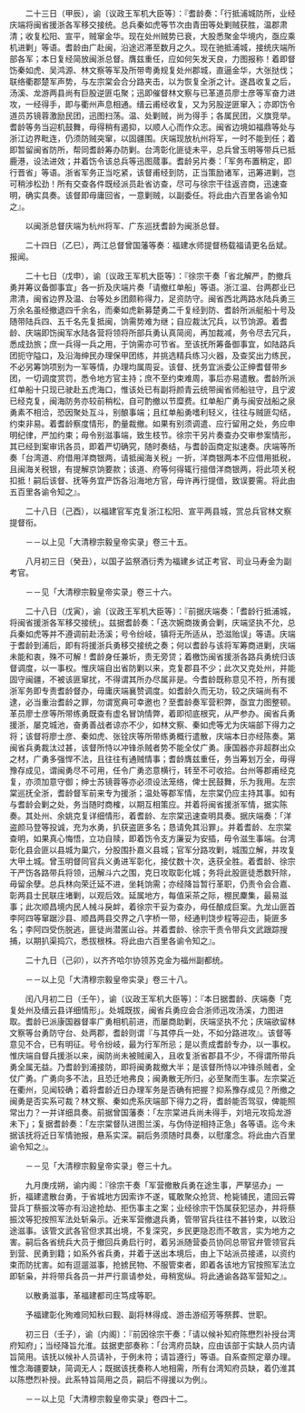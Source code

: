 <!-- { "loadSidebar": true } -->
　　二十三日（甲辰），谕〔议政王军机大臣等〕：『耆龄奏：「行抵浦城防所，业经庆端将闽省援浙各军移交接统。总兵秦如虎等节次由青田等处剿贼获胜，温郡肃清；收复松阳、宣平，贼窜金华。现在处州贼势已衰，大股悉聚金华境内，亟应乘机进剿」等语。耆龄由广赴闽，沿途迟滞至数月之久。现在驰抵浦城，接统庆端所部各军；本日复经简放闽浙总督。膺兹重任，应如何矢发天良，力图报称！着即督饬秦如虎、吴鸿源、林文察等军及所带粤勇规复处州郡城，直逼金华，大张挞伐；联络衢郡楚军声势，与左宗棠会合分路夹击，以为恢复全浙之计。遂昌收复之后，汤溪、龙游两县尚有巨股逆匪屯聚；迅即催督林文察与已革道员廖士彦等军奋力进攻，一经得手，即与衢州声息相通。缙云甫经收复，又为另股逆匪窜入；亦即饬令道员苏镜蓉激励民团，迅图扫荡。温、处剿贼，尚为得手；各属民团，义旗竞举。耆龄等务当迎机鼓舞，毋得稍有遏抑，以顺人心而作众志。闽省边境如福鼎等处与浙江边界毗连，仍须防贼突窜，以固疆围。庆端现放杭州将军，一时不能到任；着即暂留闽省防所，帮同耆龄筹办防剿。台湾彰化匪徒未平，总兵曾玉明等带兵已抵鹿港，设法进效；并着饬令该总兵等迅图蒇事。耆龄另片奏：「军务布置稍定，即行晋省」等语。浙省军务正当吃紧，该督甫经到防，正当策励诸军，迅筹进剿，岂可稍涉松劲！所有交查各件既经派员赴省访查，尽可与徐宗干往返咨商，迅速查明，确实具奏。该督即毋庸回省，一意剿贼，以副委任。将此由六百里各谕令知之』。

　　以闽浙总督庆端为杭州将军、广东巡抚耆龄为闽浙总督。

　　二十四日（乙巳），两江总督曾国藩等奏：福建水师提督杨载福请更名岳斌。报闻。

　　二十七日（戊申），谕〔议政王军机大臣等〕：『徐宗干奏「省北解严，酌撤兵勇并筹议备御事宜」各一折及庆端片奏「请撤红单船」等语。浙江温、台两郡业已肃清，闽省边界及温、台等处乡团颇称得力，足资防守。闽省西北两路水陆兵勇三万余名虽经撤退四千余名，而秦如虎新募楚勇二千复经到防、耆龄所派艇船十号及随带陆兵四、五千名先复抵闽，饷需势难为继；自应裁汰冗兵，以节饷源。着耆龄、庆端即饬闽军水陆各营将领将所部兵勇认真简阅，再加裁减，务令尽去冗兵，悉成劲旅；庶一兵得一兵之用，于饷需亦可节省。至该抚所筹备御事宜，如陆路兵团扼守隘口，及沿海绅民办理保甲团练，并挑选精兵练习火器，及查奖出力练民，不必另筹饷项别为一军等情，办理均属周妥。该督、抚务宜派委公正绅耆督带乡团，一切调度赏罚，悉令地方官主持；庶不至约束难周，事后亦易遣散。耆龄所派红单船十只现已驶赴五虎海口，惟该处已有副将颜青云统带闽省师船驻守，且宁波已经克复，闽海防务亦较前稍松，自可酌撤以节糜费。红单船广勇与闽安战船之泉勇素不相洽，恐因聚处互斗，别酿事端；且红单船勇嗜利轻义，往往与贼匪勾结，约束非易。着耆龄察度情形，酌量裁撤。如果有别须调遣、应行留用之处，务应申明纪律，严加约束；毋令别滋事端，致生枝节。徐宗干另片奏查办交审参案情形，其已经到案审讯各员，即着严切确究，随时奏结，与耆龄函商定拟速奏。庆端等所奏「台湾道、府借用洋商银两，请抵闽海关税」一折，洋商银两本不应借用抵税，且闽海关税银，有提解京饷要款；该道、府等何得辄行擅借洋商银两，将此项关税扣抵！嗣后该督、抚等务宜严饬各沿海地方官，毋许再行提借，致误要需。将此由五百里各谕令知之』。

　　二十八日（己酉），以福建官军克复浙江松阳、宣平两县城，赏总兵官林文察提督衔。

　　－－以上见「大清穆宗毅皇帝实录」卷三十五。

　　八月初三日（癸丑），以国子监祭酒衍秀为福建乡试正考官、司业马寿金为副考官。

　　－－见「大清穆宗毅皇帝实录」卷三十六。

　　二十八日（戊寅），谕〔议政王军机大臣等〕：『前据庆端奏：「耆龄行抵浦城，将闽省援浙各军移交接统」。兹据耆龄奏：「迭次婉商拨勇会剿，庆端坚执不允，总兵秦如虎等并不遵调前赴汤溪；号令纷岐，镇将无所适从，恐滋贻误」等语。庆端于耆龄到浦后，即有将援浙兵勇移交接统之奏；何以耆龄与该将军筹商进剿，庆端未能和衷，殊不可解！耆龄身任兼圻，责无旁贷；着檄饬闽省援浙各路兵勇统归该督调度，以一事权。惟庆端自出省防剿以来，克复郡县不少；此次又克处州，并能固守闽疆，不被该匪窜扰，不得谓其所办尽属非是。今耆龄既称意见不符，所有援浙军务即专责耆龄督办，毋庸庆端襄赞调度。如耆龄久而无功，较之庆端尚有不逮，必当重治耆龄之罪，勿谓宽典可幸邀也？至耆龄奏军营积弊，亟宜力图整顿。革员廖士彦等所带练勇既查有虚名冒饷情弊，着即彻底根究，从严参办。闽省兵勇援浙，屡克城池，奋勇善战者谅亦不少，如林文察、秦如虎等尤为庆端部下得力之将；该督将廖士彦、秦如虎、张铨庆等所带练勇概行遣散，庆端本日亦经陈奏。第闽省兵勇裁汰过甚，该督所恃以冲锋杀贼者势不能全仗广勇。康国器亦非超群出众之材，广勇多强悍不法，且往往有通贼情事；耆龄膺兹重任，务当筹划万全，毋得豫存成见，谓闽勇尽不可用，任令广勇恣意横行，转至不可收拾。台州等郡甫经克复，亦须加意守御；绅士苏镜蓉等亦必须设法笼络，俾士民鼓舞，乐为我用。左宗棠巡抚全浙，耆龄督军前来专为援浙；温处等郡军情，左宗棠仍应主持其事。如有与耆龄会剿之处，务当随时商榷，以期互相策应。并着将闽省援浙军情，据实陈奏。其处州、余姚克复详细情形，着耆龄、左宗棠迅速查明具奏。据庆端奏：「洋盗颜马登等投诚，充为水勇，扒获盗匪多名；恳请免其沿罪」。并着耆龄、左宗棠查明，如果真心悔悟，立功自赎，即着饬令支方廉妥为安插，毋令滋生事端。台湾彰化县会匪以县城为巢穴，分股围扑嘉义县城；官军分路攻剿，城围立解，并攻复大甲土城。曾玉明督同官兵义勇进军彰化，接仗数十次，迭获全胜。着耆龄、徐宗干严饬各路带兵将领，迅解斗六之围，克日攻取彰化城；务将此股匪徒悉数歼除，毋留余孽。总兵林向荣迁延不进，坐耗饷需；亦经降旨暂行革职，仍责令会合嘉、彰两县士民联庄堵剿，以观后效。延属地方，每值采茶之际，棚民麇集，最易滋事；此次顺昌境内民人械斗戾衅，着徐宗干妥为查办，毋任酿成巨案。九龙山匪首李阿四等窜踞沙县、顺昌两县交界之八字桥一带，经通判饶步程等迎击，毙匪多名；李阿四受伤脱逃，匪徒尚潜匿山谷。并着耆龄、徐宗干责令带兵文武跟踪搜捕，以期扒渠捣穴，悉拔根株。将此由六百里各谕令知之』。

　　二十九日（己卯），以齐齐哈尔协领苏克金为福州副都统。

　　－－以上见「大清穆宗毅皇帝实录」卷三十八。

　　闰八月初二日（壬午），谕〔议政王军机大臣等〕：『本日据耆龄、庆端奏「克复处州及缙云县详细情形」。处城既拔，闽省兵勇应会合浙师迅攻汤溪，力图进取。耆龄已派康国器督率广勇相机前进，而屡商助剿，庆端坚执不允；庆端欲留林文察等台勇防守台、处两郡，耆龄则谓『与其停兵一处，不如分路进攻』。该督等意见不合，已有明征。号令纷岐，最为行军所忌；是以责成耆龄专办，以一事权。惟庆端自督兵援浙以来，闽防尚未被贼阑入，且收复浙省郡县不少，不得谓所带兵勇全属无益。乃耆龄到浦接防，即将闽勇裁撤大半；是该督所恃以冲锋杀贼者，全仗广勇。广勇向多不法，且恐迁地弗良；闽勇散无所归，必至聚而生事。左宗棠近在衢州，见闻较确；着将耆龄近日办理军务是否确有把握？抑系豫存成见？所撤之闽勇是否实系可裁？林文察、秦如虎系庆端部下得力之将，耆龄能否驾驭，俾能照常出力？一并详细具奏。前据曾国藩奏：「左宗棠进兵尚未得手，刘培元攻捣龙游未下」；复据耆龄奏：「左宗棠督队进图兰溪，与伪侍逆相持正急」各等语。迄今未据该抚将近日军情驰报，悬系实深。嗣后务须随时具奏，以慰廑念。将此由六百里谕令知之』。

　　－－见「大清穆宗毅皇帝实录」卷三十九。

　　九月庚戌朔，谕内阁：『徐宗干奏「军营撤散兵勇在途生事，严拏惩办」一折，福建遣散台勇，于省城地方因索诈不遂，辄敢聚众抢货、枪毙铺民，遣回云霄营兵丁蔡振汶等亦有沿途抢劫、拒伤事主之案；业经徐宗干饬属获犯惩办，并将蔡振汶等犯按照军法处斩枭示。近来军营撤退兵勇，管带官兵往往不甚钤束，以致沿途滋事。该管文武各官但求其出境，不复深究，乡民更隐忍而不敢言，实为地方之害。嗣后各省统兵大员于撤回兵勇启行时，着另派随营委员协同总带官弁管领官兵到营、民勇到籍；如系外省兵勇，并着于送出本境后，由上下站派员接递，以资约束而防扰害。如有逗遛滋事，抢掳民物、不服管束者，即着各该地方官按照军法立即斩枭，并将带兵各员一并严行禀请参处，毋稍宽纵。将此通谕各路军营知之』。

　　以散勇滋事，革福建都司庄笃成等职。

　　予福建彰化殉难同知秋曰觐、副将林得成、游击游绍芳等祭葬、世职。

　　初三日（壬子），谕〔内阁〕：『前因徐宗干奏：「请以候补知府陈懋烈补授台湾府知府」；当经降旨允淮。兹据吏部奏称：「台湾府员缺，应由该部于实缺人员内请旨简用。该抚以候补人员请补，于例未符；请旨遵行」等语。自系查照定章办理。惟念海疆要缺，简调无人；既据该抚奏称人地相需，所有台湾知府员缺，着仍淮其以陈懋烈补授。此系特旨简用之员，嗣后不得援以为例』。

　　－－以上见「大清穆宗毅皇帝实录」卷四十二。

